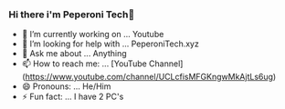### Hi there i'm Peperoni Tech👋


- 🔭 I’m currently working on ... Youtube
- 🤔 I’m looking for help with ... PeperoniTech.xyz
- 💬 Ask me about ... Anything
- 📫 How to reach me: ... [YouTube Channel] (https://www.youtube.com/channel/UCLcfisMFGKngwMkAjtLs6ug)
- 😄 Pronouns: ... He/Him
- ⚡ Fun fact: ... I have 2 PC's
